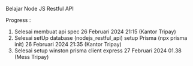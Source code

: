 Belajar Node JS Restful API

Progress :
1. Selesai membuat api spec 26 Februari 2024 21:15 (Kantor Tripay)
2. Selesai setUp database (nodejs_restful_api) setup Prisma (npx prisma init) 26 Februari 2024 21:35 (Kantor Tripay)
3. Selesai setup winston prisma client express 27 Februari 2024 01.38 (Mess Tripay)
